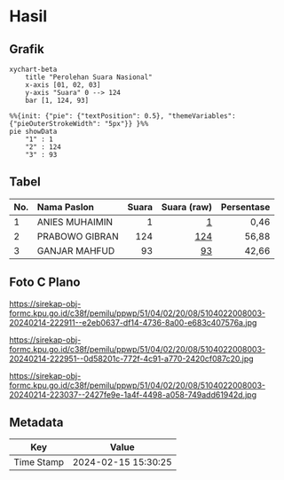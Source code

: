 # Hasil

## Grafik

```mermaid
xychart-beta
    title "Perolehan Suara Nasional"
    x-axis [01, 02, 03]
    y-axis "Suara" 0 --> 124
    bar [1, 124, 93]
```

```mermaid
%%{init: {"pie": {"textPosition": 0.5}, "themeVariables": {"pieOuterStrokeWidth": "5px"}} }%%
pie showData
    "1" : 1
    "2" : 124
    "3" : 93
```

## Tabel

| No. | Nama Paslon    | Suara | Suara (raw) | Persentase |
|:--- |:-------------- | -----:| -----------:| ----------:|
| 1   | ANIES MUHAIMIN | 1     | [1][p-1]    | 0,46       |
| 2   | PRABOWO GIBRAN | 124   | [124][p-2]  | 56,88      |
| 3   | GANJAR MAHFUD  | 93    | [93][p-3]   | 42,66      |


[p-1]: https://github.com/gigit-pemilu/pemilu-2024/blob/main/pilpres/hitung-suara/sub/51-bali/sub/04-gianyar/sub/02-blahbatuh/sub/2008-medahan/sub/003-tps/sub/paslon-1.txt
[p-2]: https://github.com/gigit-pemilu/pemilu-2024/blob/main/pilpres/hitung-suara/sub/51-bali/sub/04-gianyar/sub/02-blahbatuh/sub/2008-medahan/sub/003-tps/sub/paslon-2.txt
[p-3]: https://github.com/gigit-pemilu/pemilu-2024/blob/main/pilpres/hitung-suara/sub/51-bali/sub/04-gianyar/sub/02-blahbatuh/sub/2008-medahan/sub/003-tps/sub/paslon-3.txt

## Foto C Plano

https://sirekap-obj-formc.kpu.go.id/c38f/pemilu/ppwp/51/04/02/20/08/5104022008003-20240214-222911--e2eb0637-df14-4736-8a00-e683c407576a.jpg

https://sirekap-obj-formc.kpu.go.id/c38f/pemilu/ppwp/51/04/02/20/08/5104022008003-20240214-222951--0d58201c-772f-4c91-a770-2420cf087c20.jpg

https://sirekap-obj-formc.kpu.go.id/c38f/pemilu/ppwp/51/04/02/20/08/5104022008003-20240214-223037--2427fe9e-1a4f-4498-a058-749add61942d.jpg


## Metadata

| Key        | Value               |
| ---------- | ------------------- |
| Time Stamp | 2024-02-15 15:30:25 |



